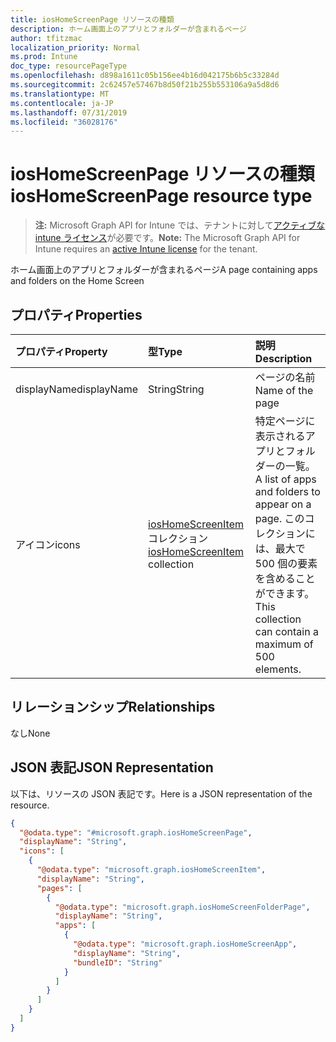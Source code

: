 ```yaml
---
title: iosHomeScreenPage リソースの種類
description: ホーム画面上のアプリとフォルダーが含まれるページ
author: tfitzmac
localization_priority: Normal
ms.prod: Intune
doc_type: resourcePageType
ms.openlocfilehash: d898a1611c05b156ee4b16d042175b6b5c33284d
ms.sourcegitcommit: 2c62457e57467b8d50f21b255b553106a9a5d8d6
ms.translationtype: MT
ms.contentlocale: ja-JP
ms.lasthandoff: 07/31/2019
ms.locfileid: "36028176"
---
```

# <a name="ioshomescreenpage-resource-type"></a><span data-ttu-id="8657b-103">iosHomeScreenPage リソースの種類</span><span class="sxs-lookup"><span data-stu-id="8657b-103">iosHomeScreenPage resource type</span></span>

> <span data-ttu-id="8657b-104">**注:** Microsoft Graph API for Intune では、テナントに対して[アクティブな intune ライセンス](https://go.microsoft.com/fwlink/?linkid=839381)が必要です。</span><span class="sxs-lookup"><span data-stu-id="8657b-104">**Note:** The Microsoft Graph API for Intune requires an [active Intune license](https://go.microsoft.com/fwlink/?linkid=839381) for the tenant.</span></span>

<span data-ttu-id="8657b-105">ホーム画面上のアプリとフォルダーが含まれるページ</span><span class="sxs-lookup"><span data-stu-id="8657b-105">A page containing apps and folders on the Home Screen</span></span>

## <a name="properties"></a><span data-ttu-id="8657b-106">プロパティ</span><span class="sxs-lookup"><span data-stu-id="8657b-106">Properties</span></span>
|<span data-ttu-id="8657b-107">プロパティ</span><span class="sxs-lookup"><span data-stu-id="8657b-107">Property</span></span>|<span data-ttu-id="8657b-108">型</span><span class="sxs-lookup"><span data-stu-id="8657b-108">Type</span></span>|<span data-ttu-id="8657b-109">説明</span><span class="sxs-lookup"><span data-stu-id="8657b-109">Description</span></span>|
|:---|:---|:---|
|<span data-ttu-id="8657b-110">displayName</span><span class="sxs-lookup"><span data-stu-id="8657b-110">displayName</span></span>|<span data-ttu-id="8657b-111">String</span><span class="sxs-lookup"><span data-stu-id="8657b-111">String</span></span>|<span data-ttu-id="8657b-112">ページの名前</span><span class="sxs-lookup"><span data-stu-id="8657b-112">Name of the page</span></span>|
|<span data-ttu-id="8657b-113">アイコン</span><span class="sxs-lookup"><span data-stu-id="8657b-113">icons</span></span>|<span data-ttu-id="8657b-114">[iosHomeScreenItem](../resources/intune-deviceconfig-ioshomescreenitem.md) コレクション</span><span class="sxs-lookup"><span data-stu-id="8657b-114">[iosHomeScreenItem](../resources/intune-deviceconfig-ioshomescreenitem.md) collection</span></span>|<span data-ttu-id="8657b-115">特定ページに表示されるアプリとフォルダーの一覧。</span><span class="sxs-lookup"><span data-stu-id="8657b-115">A list of apps and folders to appear on a page.</span></span> <span data-ttu-id="8657b-116">このコレクションには、最大で 500 個の要素を含めることができます。</span><span class="sxs-lookup"><span data-stu-id="8657b-116">This collection can contain a maximum of 500 elements.</span></span>|

## <a name="relationships"></a><span data-ttu-id="8657b-117">リレーションシップ</span><span class="sxs-lookup"><span data-stu-id="8657b-117">Relationships</span></span>
<span data-ttu-id="8657b-118">なし</span><span class="sxs-lookup"><span data-stu-id="8657b-118">None</span></span>

## <a name="json-representation"></a><span data-ttu-id="8657b-119">JSON 表記</span><span class="sxs-lookup"><span data-stu-id="8657b-119">JSON Representation</span></span>
<span data-ttu-id="8657b-120">以下は、リソースの JSON 表記です。</span><span class="sxs-lookup"><span data-stu-id="8657b-120">Here is a JSON representation of the resource.</span></span>
<!-- {
  "blockType": "resource",
  "@odata.type": "microsoft.graph.iosHomeScreenPage"
}
-->
``` json
{
  "@odata.type": "#microsoft.graph.iosHomeScreenPage",
  "displayName": "String",
  "icons": [
    {
      "@odata.type": "microsoft.graph.iosHomeScreenItem",
      "displayName": "String",
      "pages": [
        {
          "@odata.type": "microsoft.graph.iosHomeScreenFolderPage",
          "displayName": "String",
          "apps": [
            {
              "@odata.type": "microsoft.graph.iosHomeScreenApp",
              "displayName": "String",
              "bundleID": "String"
            }
          ]
        }
      ]
    }
  ]
}
```



